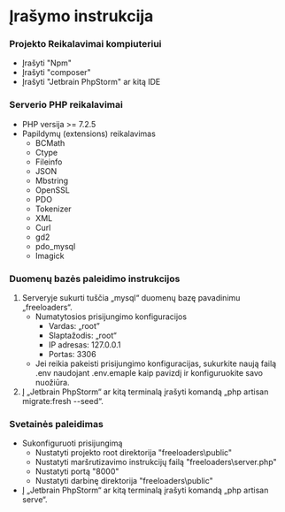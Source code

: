 # Įrašymo instrukcija

### Projekto Reikalavimai kompiuteriui

- Įrašyti "Npm"
- Įrašyti "composer"
- Įrašyti "Jetbrain PhpStorm" ar kitą IDE

### Serverio PHP reikalavimai

- PHP versija >= 7.2.5
- Papildymų (extensions) reikalavimas
	- BCMath
	- Ctype
	- Fileinfo
	- JSON
	- Mbstring
	- OpenSSL
	- PDO
	- Tokenizer
	- XML
	- Curl
	- gd2
	- pdo_mysql
	- Imagick

### Duomenų bazės paleidimo instrukcijos

1. Serveryje sukurti tuščia „mysql“ duomenų bazę pavadinimu „freeloaders“.
	- Numatytosios prisijungimo konfiguracijos
		- Vardas: „root”
		- Slaptažodis: „root“
		- IP adresas: 127.0.0.1
		- Portas: 3306
	- Jei reikia pakeisti prisijungimo konfiguracijas, sukurkite naują failą .env naudojant .env.emaple kaip pavizdį ir konfiguruokite savo nuožiūra.
2. Į „Jetbrain PhpStorm“ ar kitą terminalą įrašyti komandą „php artisan migrate:fresh --seed“.

### Svetainės paleidimas

- Sukonfiguruoti prisijungimą
    - Nustatyti projekto root direktorija "freeloaders\public"
    - Nustatyti maršrutizavimo instrukcijų failą "freeloaders\server.php"
    - Nustatyti portą "8000"
    - Nustatyti darbinę direktorija "freeloaders\public"
- Į „Jetbrain PhpStorm“ ar kitą terminalą įrašyti komandą „php artisan serve“.
